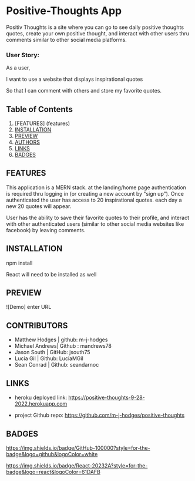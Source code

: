 # Positive-Thoughts App

Positiv Thoughts is a site where you can go to see daily positive thoughts quotes, create your own positive thought, and interact with other users thru comments similar to other social media platforms. 

### User Story:
As a user, 

I want to use a website that displays inspirational quotes

So that I can comment with others and store my favorite quotes. 

## Table of Contents
1. [FEATURES] (features)
2. [INSTALLATION](#installation)
3. [PREVIEW](preview)
4. [AUTHORS](#authors)
5. [LINKS](#links)
6. [BADGES](#badges)

## FEATURES

This application is a MERN stack. at the landing/home page authentication is required thru logging in (or creating a new account by "sign up"). Once authenticated the user has access to 20 inspirational quotes. each day a new 20 quotes will appear. 

User has the ability to save their favorite quotes to their profile, and interact with other authenticated users (similar to other social media websites like facebook) by leaving comments. 

## INSTALLATION

npm install

React will need to be installed as well

## PREVIEW

![Demo] enter URL

## CONTRIBUTORS

* Matthew Hodges | github: m-j-hodges
* Michael Andrews| Github : mandrews78
* Jason South | GitHub: jsouth75
* Lucia Gil  | Github: LuciaMGil
* Sean Conrad  | Github: seandarnoc
    
    

## LINKS
 * heroku deployed link: https://positive-thoughts-9-28-2022.herokuapp.com

 * project Github repo: https://github.com/m-j-hodges/positive-thoughts

## BADGES
https://img.shields.io/badge/GitHub-100000?style=for-the-badge&logo=github&logoColor=white

https://img.shields.io/badge/React-20232A?style=for-the-badge&logo=react&logoColor=61DAFB

